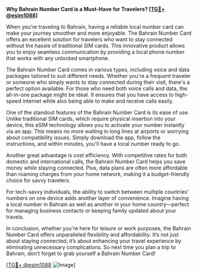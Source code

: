 **Why Bahrain Number Card is a Must-Have for Travelers? [[TG💪+ @esim1088](https://t.me/s/esim1088)]**

When you're traveling to Bahrain, having a reliable local number card can make your journey smoother and more enjoyable. The Bahrain Number Card offers an excellent solution for travelers who want to stay connected without the hassle of traditional SIM cards. This innovative product allows you to enjoy seamless communication by providing a local phone number that works with any unlocked smartphone.

The Bahrain Number Card comes in various types, including voice and data packages tailored to suit different needs. Whether you're a frequent traveler or someone who simply wants to stay connected during their visit, there's a perfect option available. For those who need both voice calls and data, the all-in-one package might be ideal. It ensures that you have access to high-speed internet while also being able to make and receive calls easily.

One of the standout features of the Bahrain Number Card is its ease of use. Unlike traditional SIM cards, which require physical insertion into your device, this eSIM technology allows you to activate your number instantly via an app. This means no more waiting in long lines at airports or worrying about compatibility issues. Simply download the app, follow the instructions, and within minutes, you'll have a local number ready to go.

Another great advantage is cost efficiency. With competitive rates for both domestic and international calls, the Bahrain Number Card helps you save money while staying connected. Plus, data plans are often more affordable than roaming charges from your home network, making it a budget-friendly choice for savvy travelers.

For tech-savvy individuals, the ability to switch between multiple countries' numbers on one device adds another layer of convenience. Imagine having a local number in Bahrain as well as another in your home country—perfect for managing business contacts or keeping family updated about your travels.

In conclusion, whether you're here for leisure or work purposes, the Bahrain Number Card offers unparalleled flexibility and affordability. It’s not just about staying connected; it’s about enhancing your travel experience by eliminating unnecessary complications. So next time you plan a trip to Bahrain, don’t forget to grab yourself a Bahrain Number Card!

[[TG💪+ @esim1088](https://t.me/s/esim1088) ![Image](https://i.postimg.cc/Y0z9fWf4/image.png)]